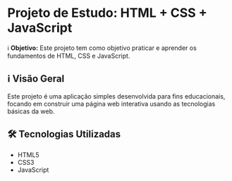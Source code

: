 # Projeto de Estudo: HTML + CSS + JavaScript

ℹ️ **Objetivo:** Este projeto tem como objetivo praticar e aprender os fundamentos de HTML, CSS e JavaScript.

## ℹ️ Visão Geral

Este projeto é uma aplicação simples desenvolvida para fins educacionais, focando em construir uma página web interativa usando as tecnologias básicas da web.

## 🛠️ Tecnologias Utilizadas

- HTML5
- CSS3
- JavaScript